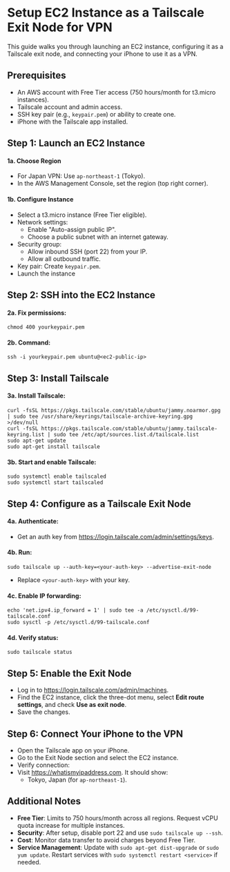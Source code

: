 # Setup EC2 Instance as a Tailscale Exit Node for VPN

This guide walks you through launching an EC2 instance, configuring it as a Tailscale exit node, and connecting your iPhone to use it as a VPN.

## Prerequisites
- An AWS account with Free Tier access (750 hours/month for t3.micro instances).
- Tailscale account and admin access.
- SSH key pair (e.g., `keypair.pem`) or ability to create one.
- iPhone with the Tailscale app installed.

## Step 1: Launch an EC2 Instance
#### 1a. Choose Region
- For Japan VPN: Use `ap-northeast-1` (Tokyo).
- In the AWS Management Console, set the region (top right corner).

#### 1b. Configure Instance
  - Select a t3.micro instance (Free Tier eligible).
  - Network settings:
    - Enable "Auto-assign public IP".
    - Choose a public subnet with an internet gateway.
  - Security group:
    - Allow inbound SSH (port 22) from your IP.
    - Allow all outbound traffic.
  - Key pair: Create `keypair.pem`.
  - Launch the instance

## Step 2: SSH into the EC2 Instance
#### 2a. Fix permissions:
```console
chmod 400 yourkeypair.pem
```
#### 2b. Command:
```console
ssh -i yourkeypair.pem ubuntu@<ec2-public-ip>
```


## Step 3: Install Tailscale
#### 3a. Install Tailscale:
```console
curl -fsSL https://pkgs.tailscale.com/stable/ubuntu/jammy.noarmor.gpg | sudo tee /usr/share/keyrings/tailscale-archive-keyring.gpg >/dev/null
curl -fsSL https://pkgs.tailscale.com/stable/ubuntu/jammy.tailscale-keyring.list | sudo tee /etc/apt/sources.list.d/tailscale.list
sudo apt-get update
sudo apt-get install tailscale
```
#### 3b. Start and enable Tailscale:
```console
sudo systemctl enable tailscaled
sudo systemctl start tailscaled
```

## Step 4: Configure as a Tailscale Exit Node
#### 4a. Authenticate:
  - Get an auth key from https://login.tailscale.com/admin/settings/keys.
#### 4b. Run:
```console
sudo tailscale up --auth-key=<your-auth-key> --advertise-exit-node
```
- Replace `<your-auth-key>` with your key.
#### 4c. Enable IP forwarding:
```console
echo 'net.ipv4.ip_forward = 1' | sudo tee -a /etc/sysctl.d/99-tailscale.conf
sudo sysctl -p /etc/sysctl.d/99-tailscale.conf
```
#### 4d. Verify status:
```console
sudo tailscale status
```

## Step 5: Enable the Exit Node
- Log in to https://login.tailscale.com/admin/machines.
- Find the EC2 instance, click the three-dot menu, select **Edit route settings**, and check **Use as exit node**.
- Save the changes.

## Step 6: Connect Your iPhone to the VPN
- Open the Tailscale app on your iPhone.
- Go to the Exit Node section and select the EC2 instance.
- Verify connection:
- Visit https://whatismyipaddress.com. It should show:
  - Tokyo, Japan (for `ap-northeast-1`).


## Additional Notes
- **Free Tier**: Limits to 750 hours/month across all regions. Request vCPU quota increase for multiple instances.
- **Security**: After setup, disable port 22 and use `sudo tailscale up --ssh`.
- **Cost**: Monitor data transfer to avoid charges beyond Free Tier.
- **Service Management**: Update with `sudo apt-get dist-upgrade` or `sudo yum update`. Restart services with `sudo systemctl restart <service>` if needed.

